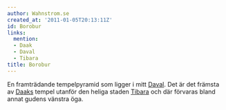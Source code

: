 ```yaml
---
author: Wahnstrom.se
created_at: '2011-01-05T20:13:11Z'
id: Borobur
links:
  mention:
  - Daak
  - Daval
  - Tibara
title: Borobur
---
```


En framträdande tempelpyramid som ligger i mitt [Daval]. Det är det främsta av [Daaks] tempel
utanför den heliga staden [Tibara] och där förvaras bland annat gudens vänstra öga.

  [Daval]: Daval
  [Daaks]: Daak
  [Tibara]: Tibara